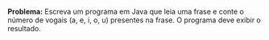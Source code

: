 **Problema:** Escreva um programa em Java que leia uma frase e conte o número de vogais (a, e, i, o, u) presentes na frase. O programa deve exibir o resultado.
